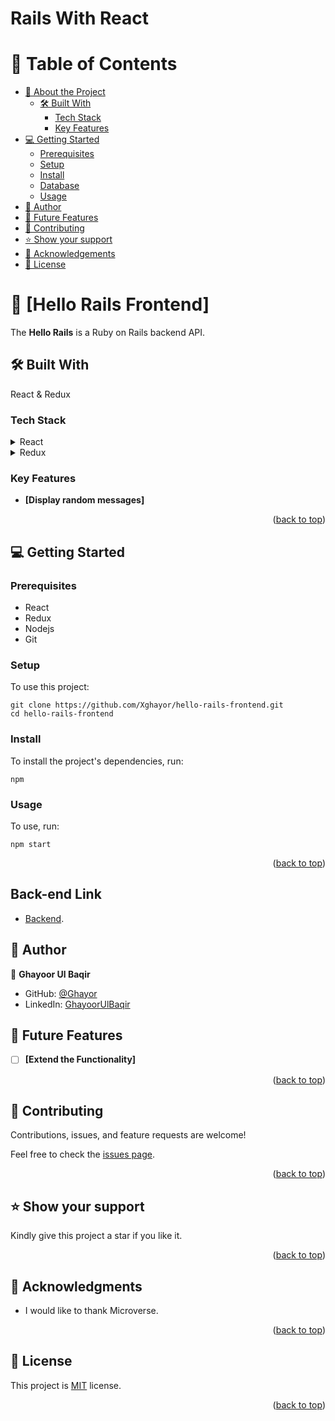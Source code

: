 # Rails With React

<a name="readme-top"></a>

# 📗 Table of Contents

- [📖 About the Project](#about-project)
  - [🛠 Built With](#built-with)
    - [Tech Stack](#tech-stack)
    - [Key Features](#key-features)
- [💻 Getting Started](#getting-started)
  - [Prerequisites](#prerequisites)
  - [Setup](#setup)
  - [Install](#install)
  - [Database](#database)
  - [Usage](#usage)
- [👥 Author](#author)
- [🔭 Future Features](#future-features)
- [🤝 Contributing](#contributing)
- [⭐️ Show your support](#support)
- [🙏 Acknowledgements](#acknowledgements)
- [📝 License](#license)

# 📖 [Hello Rails Frontend] <a name="about-project"></a>

The **Hello Rails** is a Ruby on Rails backend API.

## 🛠 Built With <a name="built-with"></a>

 React & Redux

### Tech Stack <a name="tech-stack"></a>

<details>
  <summary>React</summary>
</details>

<details>
  <summary>Redux</summary>
</details>

### Key Features <a name="key-features"></a>
- **[Display random messages]**


<p align="right">(<a href="#readme-top">back to top</a>)</p>

## 💻 Getting Started <a name="getting-started"></a>

### Prerequisites <a name="prerequisites"></a>
- React
- Redux
- Nodejs
- Git

### Setup <a name="setup"></a>

To use this project:
```
git clone https://github.com/Xghayor/hello-rails-frontend.git
cd hello-rails-frontend

```

### Install <a name="install"></a>

To install the project's dependencies, run:

```
npm
```


### Usage <a name="usage"></a>

To use, run:

```
npm start
```
<p align="right">(<a href="#readme-top">back to top</a>)</p>

## Back-end Link <a name="contributing"></a>

- [Backend](https://github.com/Xghayor/hello-rails-backend).

## 👥 Author <a name="author"></a>

👤 **Ghayoor Ul Baqir**
- GitHub: [@Ghayor](https://github.com/Xghayor)
- LinkedIn: [GhayoorUlBaqir](https://www.linkedin.com/in/ghayoor-ul-baqir/)

## 🔭 Future Features <a name="future-features"></a>

- [ ] **[Extend the Functionality]**

<p align="right">(<a href="#readme-top">back to top</a>)</p>

## 🤝 Contributing <a name="contributing"></a>

Contributions, issues, and feature requests are welcome!

Feel free to check the [issues page](https://github.com/Xghayor/hello-rails-backend/issues).

<p align="right">(<a href="#readme-top">back to top</a>)</p>

## ⭐️ Show your support <a name="support"></a>

Kindly give this project a star if you like it.

<p align="right">(<a href="#readme-top">back to top</a>)</p>

## 🙏 Acknowledgments <a name="acknowledgements"></a>

- I would like to thank Microverse.

<p align="right">(<a href="#readme-top">back to top</a>)</p>

## 📝 License <a name="license"></a>

This project is [MIT](/LICENSE) license.

<p align="right">(<a href="#readme-top">back to top</a>)</p>
